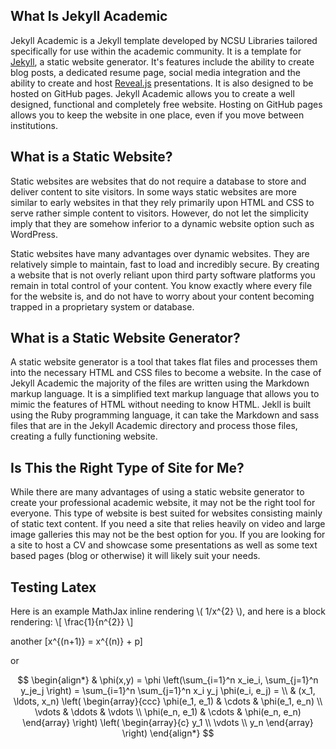 ## What Is Jekyll Academic
Jekyll Academic is a Jekyll template developed by NCSU Libraries tailored specifically for use within the academic community. It is a template for [Jekyll](https://jekyllrb.com/), a static website generator. It's features include the ability to create blog posts, a dedicated resume page, social media integration and the ability to create and host [Reveal.js](http://lab.hakim.se/reveal-js/#/) presentations. It is also designed to be hosted on GitHub pages. Jekyll Academic allows you to create a well designed, functional and completely free website. Hosting on GitHub pages allows you to keep the website in one place, even if you move between institutions.

## What is a Static Website?
Static websites are websites that do not require a database to store and deliver content to site visitors. In some ways static websites are more similar to early websites in that they rely primarily upon HTML and CSS to serve rather simple content to visitors. However, do not let the simplicity imply that they are somehow inferior to a dynamic website option such as WordPress.

Static websites have many advantages over dynamic websites. They are relatively simple to maintain, fast to load and incredibly secure. By creating a website that is not overly reliant upon third party software platforms you remain in total control of your content. You know exactly where every file for the website is, and do not have to worry about your content becoming trapped in a proprietary system or database.


## What is a Static Website Generator?
A static website generator is a tool that takes flat files and processes them into the necessary HTML and CSS files to become a website. In the case of Jekyll Academic the majority of the files are written using the Markdown markup language. It is a simplified text markup language that allows you to mimic the features of HTML without needing to know HTML. Jekll is built using the Ruby programming language, it can take the Markdown and sass files that are in the Jekyll Academic directory and process those files, creating a fully functioning website.

## Is This the Right Type of Site for Me?
While there are many advantages of using a static website generator to create your professional academic website, it may not be the right tool for everyone. This type of website is best suited for websites consisting mainly of static text content. If you need a site that relies heavily on video and large image galleries this may not be the best option for you. If you are looking for a site to host a CV and showcase some presentations as well as some text based pages (blog or otherwise) it will likely suit your needs.


## Testing Latex

Here is an example MathJax inline rendering \\( 1/x^{2} \\), and here is a block rendering: 
\\[ \frac{1}{n^{2}} \\]
  
 another \[x^{(n+1)} = x^{(n)} + p\]
 
 or
 
 
$$
\begin{align*}
  & \phi(x,y) = \phi \left(\sum_{i=1}^n x_ie_i, \sum_{j=1}^n y_je_j \right)
  = \sum_{i=1}^n \sum_{j=1}^n x_i y_j \phi(e_i, e_j) = \\
  & (x_1, \ldots, x_n) \left( \begin{array}{ccc}
      \phi(e_1, e_1) & \cdots & \phi(e_1, e_n) \\
      \vdots & \ddots & \vdots \\
      \phi(e_n, e_1) & \cdots & \phi(e_n, e_n)
    \end{array} \right)
  \left( \begin{array}{c}
      y_1 \\
      \vdots \\
      y_n
    \end{array} \right)
\end{align*}
$$
